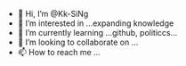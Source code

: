 - 👋 Hi, I’m @Kk-SiNg
- 👀 I’m interested in ...expanding knowledge
- 🌱 I’m currently learning ...github, politiccs...
- 💞️ I’m looking to collaborate on ...
- 📫 How to reach me ...

<!---
Kk-SiNg/Kk-SiNg is a ✨ special ✨ repository because its `README.md` (this file) appears on your GitHub profile.
You can click the Preview link to take a look at your changes.
--->
